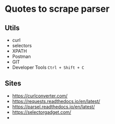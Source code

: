 # Quotes to scrape parser

## Utils

- curl
- selectors
- XPATH
- Postman
- GIT
- Developer Tools `Ctrl + Shift + C`

## Sites

- https://curlconverter.com/
- https://requests.readthedocs.io/en/latest/
- https://parsel.readthedocs.io/en/latest/
- https://selectorgadget.com/
- 